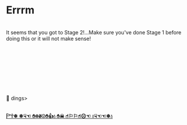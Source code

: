 # Errrm
<body id="ijn7kn">
  <div id="itxw7d">
    <p id="ipnxl3">
      <br/>It seems that you got to Stage 2!...Make sure you've done Stage 1 before doing this or it will not make sense!<br/><br/><br/><br/><br/>
    </p><br/>
    <p><br/><br/>🪽 dings&gt;<br/></p>
    <p id="i8rsk7">
      <br/><span><span><span><span id="ib39zi"><b><u><a href="" class="gjs-link" id="iaevxx">🏱︎🕆︎❄︎ ❄︎☟︎☜︎ ✋︎❄︎✌︎☹︎✋︎👍︎💧︎ ✋︎☠︎ ☝︎⚐︎⚐︎☝︎☹︎☜︎ 💧︎☟︎☜︎☜︎❄︎💧︎</a></u></b></span></span></span></span><br/>
    </p>
  </div>
</body>
